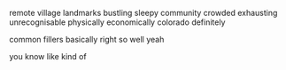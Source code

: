 remote village
landmarks
bustling
sleepy
community
crowded
exhausting
unrecognisable
physically
economically
colorado
definitely

common fillers
basically
right
so
well
yeah


you know
like
kind of

